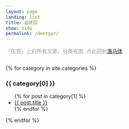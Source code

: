 ```yaml
---
layout: page
landing: list
title: 齿状回
show: hide
permalink: /dentgyr/
---
```

<div style="size=0.8em;color:#9b9b9b; margin-bottom:2em;">「灰质」上的所有文章，分类视图. 点此回到<a href="{{site.baseurl}}/hippocampus">海马体</a></div>
{% for category in site.categories %}
  <h3>{{ category[0] }}</h3>
  <ul>
    {% for post in category[1] %}
      <li><a href="{{site.baseurl}}/{{ post.url }}">{{ post.title }}</a></li>
    {% endfor %}
  </ul>
{% endfor %}
